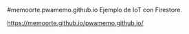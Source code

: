 #memoorte.pwamemo.github.io
Ejemplo de IoT con Firestore.

https://memoorte.github.io/pwamemo.github.io/
